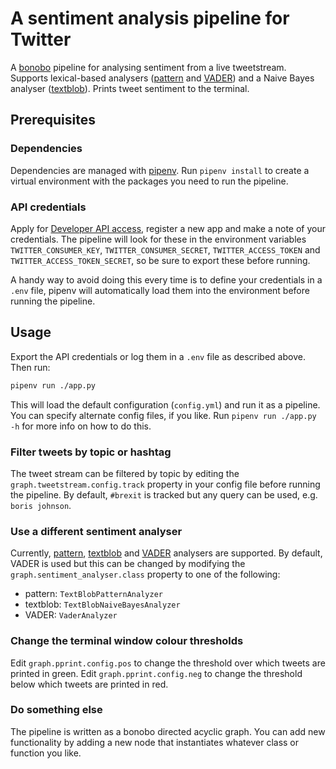 # A sentiment analysis pipeline for Twitter
A [bonobo](https://www.bonobo-project.org/) pipeline for analysing sentiment from a live tweetstream. Supports lexical-based analysers ([pattern](https://www.clips.uantwerpen.be/pages/pattern-en) and [VADER](https://github.com/cjhutto/vaderSentiments)) and a Naive Bayes analyser ([textblob](https://textblob.readthedocs.io/en/dev/)). Prints tweet sentiment to the terminal.

## Prerequisites

### Dependencies

Dependencies are managed with [pipenv](https://pipenv.readthedocs.io/en/latest/). Run `pipenv install` to create a virtual environment with the packages you need to run the pipeline.

### API credentials

Apply for [Developer API access](https://developer.twitter.com/), register a new app and make a note of your credentials. The pipeline will look for these in the environment variables `TWITTER_CONSUMER_KEY`, `TWITTER_CONSUMER_SECRET`, `TWITTER_ACCESS_TOKEN` and `TWITTER_ACCESS_TOKEN_SECRET`, so be sure to export these before running.

A handy way to avoid doing this every time is to define your credentials in a `.env` file, pipenv will automatically load them into the environment before running the pipeline.

## Usage

Export the API credentials or log them in a `.env` file as described above. Then run:

```bash
pipenv run ./app.py
```

This will load the default configuration (`config.yml`) and run it as a pipeline. You can specify alternate config files, if you like. Run `pipenv run ./app.py -h` for more info on how to do this.

### Filter tweets by topic or hashtag

The tweet stream can be filtered by topic by editing the `graph.tweetstream.config.track` property in your config file before running the pipeline. By default, `#brexit` is tracked but any query can be used, e.g. `boris johnson`.

### Use a different sentiment analyser

Currently, [pattern](https://www.clips.uantwerpen.be/pages/pattern-en), [textblob](https://textblob.readthedocs.io/en/dev/) and [VADER](https://github.com/cjhutto/vaderSentiments) analysers are supported. By default, VADER is used but this can be changed by modifying the `graph.sentiment_analyser.class` property to one of the following:

- pattern: `TextBlobPatternAnalyzer`
- textblob: `TextBlobNaiveBayesAnalyzer`
- VADER: `VaderAnalyzer`

### Change the terminal window colour thresholds

Edit `graph.pprint.config.pos` to change the threshold over which tweets are printed in green. Edit `graph.pprint.config.neg` to change the threshold below which tweets are printed in red.

### Do something else

The pipeline is written as a bonobo directed acyclic graph. You can add new functionality by adding a new node that instantiates whatever class or function you like.